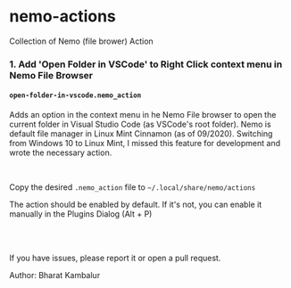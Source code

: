# nemo-actions
Collection of Nemo (file brower) Action


### 1. Add 'Open Folder in VSCode' to Right Click context menu in Nemo File Browser

#### `open-folder-in-vscode.nemo_action`
Adds an option in the context menu in he Nemo File browser to open the current folder in Visual Studio Code (as VSCode's root folder).
Nemo is default file manager in Linux Mint Cinnamon (as of 09/2020). Switching from Windows 10 to Linux Mint, I missed this feature for development and wrote the necessary action.

<br />

Copy the desired `.nemo_action` file to `~/.local/share/nemo/actions`

The action should be enabled by default. If it's not, you can enable it manually in the Plugins Dialog (Alt + P)

<br />
<br />

If you have issues, please report it or open a pull request.

Author: Bharat Kambalur
